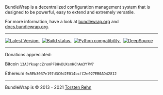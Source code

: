 BundleWrap is a decentralized configuration management system that is designed to be powerful, easy to extend and extremely versatile.

For more information, have a look at [bundlewrap.org](http://bundlewrap.org) and [docs.bundlewrap.org](http://docs.bundlewrap.org).

------------------------------------------------------------------------

<a href="https://pypi.python.org/pypi/bundlewrap/">
    <img src="http://img.shields.io/pypi/v/bundlewrap.svg" alt="Latest Version">
</a>
&nbsp;
<a href="https://github.com/bundlewrap/bundlewrap/actions">
    <img src="https://github.com/bundlewrap/bundlewrap/workflows/Tests/badge.svg" alt="Build status">
</a>
&nbsp;
<a href="https://pypi.python.org/pypi/bundlewrap/">
    <img src="http://img.shields.io/pypi/pyversions/bundlewrap.svg" alt="Python compatibility">
</a>
&nbsp;
<a href="https://deepsource.io/gh/bundlewrap/bundlewrap/">
    <img src="https://deepsource.io/gh/bundlewrap/bundlewrap.svg/?label=DeepSource&show_trend=true" alt="DeepSource">
</a>

------------------------------------------------------------------------

Donations appreciated:

Bitcoin `13AJYksqncZromPF8HvDUXsmHChAm3Y7W7`

Ethereum `0x5Eb3037e197d3C0d2E014bcfC2e027EB0AD42812`

------------------------------------------------------------------------

BundleWrap is © 2013 - 2021 [Torsten Rehn](mailto:torsten@rehn.email)
